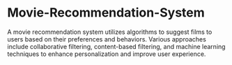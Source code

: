 # Movie-Recommendation-System
A movie recommendation system utilizes algorithms to suggest films to users based on their preferences and behaviors. Various approaches include collaborative filtering, content-based filtering, and machine learning techniques to enhance personalization and improve user experience.
